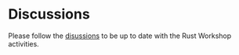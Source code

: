 # Discussions

Please follow the [disussions](https://github.com/UPB-RustWorkshop/.github/discussions) to be up to date with the Rust Workshop activities.
